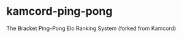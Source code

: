 kamcord-ping-pong
=================

The Bracket Ping-Pong Elo Ranking System (forked from Kamcord)
